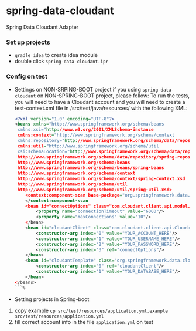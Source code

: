 # spring-data-cloudant
Spring Data Cloudant Adapter

### Set up projects
- `gradle idea` to create idea module
- double click `spring-data-cloudant.ipr`

### Config on test
- Settings on NON-SRPING-BOOT project
 if you using `spring-data-cloudant` on NON-SPRING-BOOT project, please follow:
     To run the tests, you will need to have a Cloudant account and you will need to create a test-context.xml file in /src/test/java/resources/ with the following XML:
     
     ```xml
     <?xml version="1.0" encoding="UTF-8"?>
     <beans xmlns="http://www.springframework.org/schema/beans
      xmlns:xsi="http://www.w3.org/2001/XMLSchema-instance 
      xmlns:context="http://www.springframework.org/schema/context
      xmlns:repository="http://www.springframework.org/schema/data/repository
      xmlns:util="http://www.springframework.org/schema/util
      xsi:schemaLocation="http://www.springframework.org/schema/data/repository
      http://www.springframework.org/schema/data/repository/spring-repository
      http://www.springframework.org/schema/beans 
      http://www.springframework.org/schema/beans/spring-beans
      http://www.springframework.org/schema/context 
      http://www.springframework.org/schema/context/spring-context.xsd
      http://www.springframework.org/schema/util 
      http://www.springframework.org/schema/util/spring-util.xsd>
         <context:component-scan base-package="org.springframework.data.cloudant">
         </context:component-scan 
         <bean id="connectOptions" class="com.cloudant.client.api.model.ConnectOptions">
             <property name="connectionTimeout" value="6000"/>
             <property name="maxConnections" value="10"/>
         </bean>
         <bean id="cloudantClient" class="com.cloudant.client.api.CloudantClient">
             <constructor-arg index="0" value="YOUR_ACCOUNT_HERE"/>
             <constructor-arg index="1" value="YOUR_USERNAME_HERE"/>
             <constructor-arg index="2" value="YOUR_PASSWORD_HERE"/>
             <constructor-arg index="3" ref="connectOptions"/>
         </bean>
         <bean id="cloudantTemplate" class="org.springframework.data.cloudant.core.CloudantTemplate">
             <constructor-arg index="0" ref="cloudantClient"/>
             <constructor-arg index="1" value="YOUR_DATABASE_HERE"/>
         </bean>
     </beans>
     ```%
     
- Setting projects in Spring-boot
 1. copy example `cp src/test/resources/application.yml.example src/test/resources/application.yml`
 2. fill correct account info in the file `application.yml` on test
